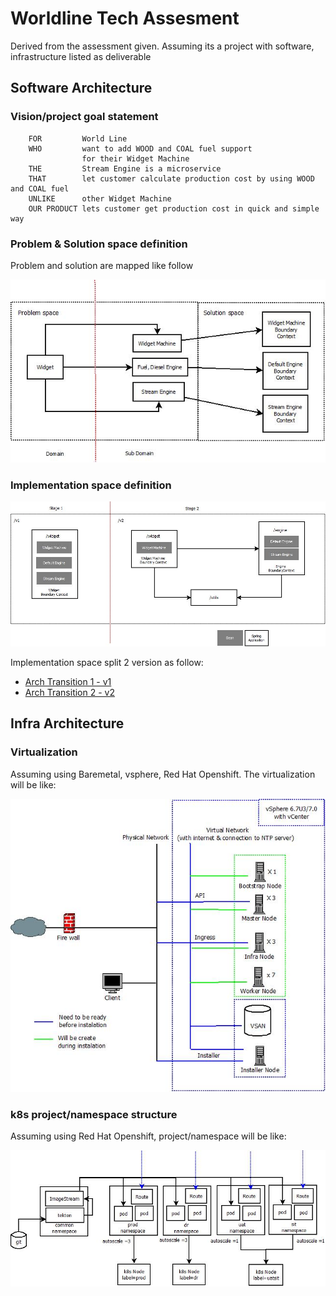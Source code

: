 # Worldline Tech Assesment

Derived from the assessment given. Assuming its a project with software, infrastructure listed as deliverable

## Software Architecture
### Vision/project goal statement
```
	FOR         World Line
	WHO         want to add WOOD and COAL fuel support 
				for their Widget Machine
	THE         Stream Engine is a microservice
	THAT        let customer calculate production cost by using WOOD and COAL fuel
	UNLIKE      other Widget Machine
	OUR PRODUCT lets customer get production cost in quick and simple way  
```
### Problem & Solution space definition
Problem and solution are mapped like follow

![alt text](https://github.com/tommyhutomo/worldline-tech-assessment/blob/master/image/SolutionSpace.jpeg?raw=true)

### Implementation space definition

![alt text](https://github.com/tommyhutomo/worldline-tech-assessment/blob/master/image/stages.jpeg?raw=true)

Implementation space split 2 version as follow:
*	[Arch Transition 1 - v1](https://github.com/tommyhutomo/worldline-tech-assessment/tree/master/v.1)
*	[Arch Transition 2 - v2](https://github.com/tommyhutomo/worldline-tech-assessment/tree/master/v.2)

## Infra Architecture
### Virtualization 
Assuming using Baremetal, vsphere, Red Hat Openshift. The virtualization will be like:

![alt text](https://github.com/tommyhutomo/worldline-tech-assessment/blob/master/image/layout.jpeg?raw=true)
 
### k8s project/namespace structure
Assuming using Red Hat Openshift, project/namespace will be like:

![alt text](https://github.com/tommyhutomo/worldline-tech-assessment/blob/master/image/k8sNamespace.jpeg?raw=true)

